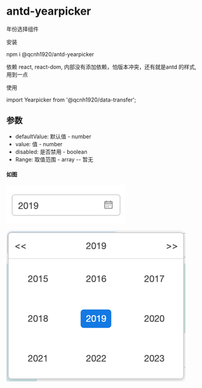 # antd-yearpicker
年份选择组件

安装

npm i @qcnh1920/antd-yearpicker

依赖 react, react-dom, 内部没有添加依赖，怕版本冲突，还有就是antd 的样式,用到一点

使用

import Yearpicker  from '@qcnh1920/data-transfer';

<h2>参数</h2>
<ul>
  <li>defaultValue: 默认值 - number</li>
  <li>value: 值 - number</li>
  <li>disabled: 是否禁用 - boolean</li>
  <li>Range: 取值范围 - array<number> -- 暂无</li>
</ul>

<h4>如图</h4>

![Image text](./01.png)

![Image text](./02.png)
